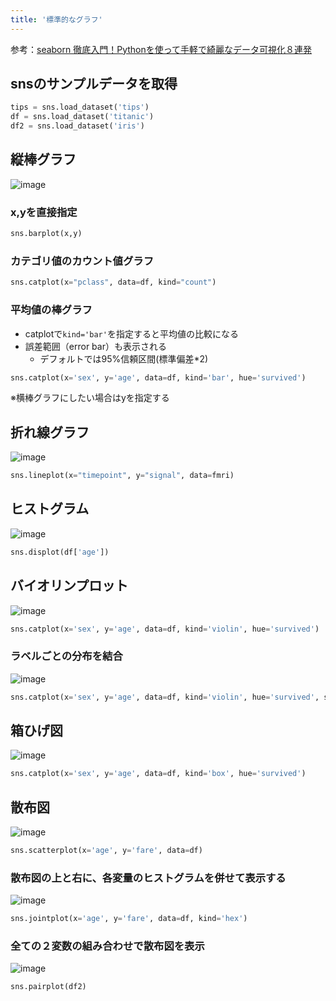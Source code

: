 ```yaml
---
title: '標準的なグラフ'
---
```


参考：[seaborn 徹底入門！Pythonを使って手軽で綺麗なデータ可視化８連発](https://www.codexa.net/seaborn-python/)

## snsのサンプルデータを取得
```py
tips = sns.load_dataset('tips')
df = sns.load_dataset('titanic')
df2 = sns.load_dataset('iris')
```

## 縦棒グラフ
![image](../images/cat.png)

### x,yを直接指定

```py
sns.barplot(x,y)
```

### カテゴリ値のカウント値グラフ

```py
sns.catplot(x="pclass", data=df, kind="count")
```

### 平均値の棒グラフ
- catplotで`kind='bar'`を指定すると平均値の比較になる
- 誤差範囲（error bar）も表示される
  - デフォルトでは95%信頼区間(標準偏差*2)

```py
sns.catplot(x='sex', y='age', data=df, kind='bar', hue='survived')
```

※横棒グラフにしたい場合はyを指定する

## 折れ線グラフ

![image](../images/line.png)

```py
sns.lineplot(x="timepoint", y="signal", data=fmri)
```

## ヒストグラム

![image](../images/displot.png)

```py
sns.displot(df['age'])
```

## バイオリンプロット

![image](../images/violin.png)

```py
sns.catplot(x='sex', y='age', data=df, kind='violin', hue='survived')
```

### ラベルごとの分布を結合

![image](../images/displot2.png)

```py
sns.catplot(x='sex', y='age', data=df, kind='violin', hue='survived', split=True)
```

## 箱ひげ図

![image](../images/box.png)

```py
sns.catplot(x='sex', y='age', data=df, kind='box', hue='survived')
```

## 散布図

![image](../images/scatter.png)

```py
sns.scatterplot(x='age', y='fare', data=df)
```

### 散布図の上と右に、各変量のヒストグラムを併せて表示する

![image](../images/joint.png)

```py
sns.jointplot(x='age', y='fare', data=df, kind='hex')
```

### 全ての２変数の組み合わせで散布図を表示

![image](../images/pairplot.png)

```py
sns.pairplot(df2)
```
